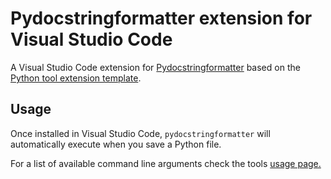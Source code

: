 # Pydocstringformatter extension for Visual Studio Code

A Visual Studio Code extension for [Pydocstringformatter](https://github.com/DanielNoord/pydocstringformatter) based on the [Python tool extension template](https://docs.github.com/en/repositories/creating-and-managing-repositories/creating-a-repository-from-a-template).

## Usage

Once installed in Visual Studio Code, `pydocstringformatter` will automatically execute when you save a
Python file.

For a list of available command line arguments check the tools [usage page.](https://pydocstringformatter.readthedocs.io/en/latest/usage.html)
